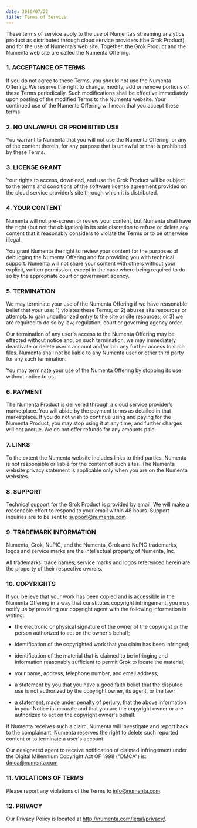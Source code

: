 ```yaml
---
date: 2016/07/22
title: Terms of Service
---
```


These terms of service apply to the use of Numenta’s streaming analytics product
as distributed through cloud service providers (the Grok Product) and for the
use of Numenta’s web site. Together, the Grok Product and the Numenta web site
are called the Numenta Offering.

### 1. ACCEPTANCE OF TERMS

If you do not agree to these Terms, you should not use the Numenta Offering. We
reserve the right to change, modify, add or remove portions of these Terms
periodically. Such modifications shall be effective immediately upon posting of
the modified Terms to the Numenta website. Your continued use of the Numenta
Offering will mean that you accept these terms.

### 2. NO UNLAWFUL OR PROHIBITED USE

You warrant to Numenta that you will not use the Numenta Offering, or any of the
content therein, for any purpose that is unlawful or that is prohibited by these
Terms.

### 3. LICENSE GRANT

Your rights to access, download, and use the Grok Product will be subject to the
terms and conditions of the software license agreement provided on the cloud
service provider’s site through which it is distributed.

### 4. YOUR CONTENT

Numenta will not pre-screen or review your content, but Numenta shall have the
right (but not the obligation) in its sole discretion to refuse or delete any
content that it reasonably considers to violate the Terms or to be otherwise
illegal.

You grant Numenta the right to review your content for the purposes of debugging
the Numenta Offering and for providing you with technical support. Numenta will
not share your content with others without your explicit, written permission,
except in the case where being required to do so by the appropriate court or
government agency.

### 5. TERMINATION

We may terminate your use of the Numenta Offering if we have reasonable belief
that your use: 1) violates these Terms; or 2) abuses site resources or attempts
to gain unauthorized entry to the site or site resources; or 3) we are required
to do so by law, regulation, court or governing agency order.

Our termination of any user's access to the Numenta Offering may be effected
without notice and, on such termination, we may immediately deactivate or delete
user's account and/or bar any further access to such files. Numenta shall not be
liable to any Numenta user or other third party for any such termination.

You may terminate your use of the Numenta Offering by stopping its use without
notice to us.

### 6. PAYMENT

The Numenta Product is delivered through a cloud service provider’s marketplace.
You will abide by the payment terms as detailed in that marketplace. If you do
not wish to continue using and paying for the Numenta Product, you may stop
using it at any time, and further charges will not accrue. We do not offer
refunds for any amounts paid.

### 7. LINKS

To the extent the Numenta website includes links to third parties, Numenta is
not responsible or liable for the content of such sites. The Numenta website
privacy statement is applicable only when you are on the Numenta websites.

### 8. SUPPORT

Technical support for the Grok Product is provided by email. We will make a
reasonable effort to respond to your email within 48 hours. Support inquiries
are to be sent to support@numenta.com.

### 9. TRADEMARK INFORMATION

Numenta, Grok, NuPIC, and the Numenta, Grok and NuPIC trademarks, logos and
service marks are the intellectual property of Numenta, Inc.

All trademarks, trade names, service marks and logos referenced herein are the
property of their respective owners.

### 10. COPYRIGHTS

If you believe that your work has been copied and is accessible in the Numenta
Offering in a way that constitutes copyright infringement, you may notify us by
providing our copyright agent with the following information in writing:

* the electronic or physical signature of the owner of the copyright or the
  person authorized to act on the owner's behalf;

* identification of the copyrighted work that you claim has been infringed;

* identification of the material that is claimed to be infringing and
  information reasonably sufficient to permit Grok to locate the material;

* your name, address, telephone number, and email address;

* a statement by you that you have a good faith belief that the disputed use is
  not authorized by the copyright owner, its agent, or the law;

* a statement, made under penalty of perjury, that the above information in
your Notice is accurate and that you are the copyright owner or are authorized
to act on the copyright owner's behalf.

If Numenta receives such a claim, Numenta will investigate and report back to
the complainant. Numenta reserves the right to delete such reported content or
to terminate a user's account.

Our designated agent to receive notification of claimed infringement under the
Digital Millennium Copyright Act OF 1998 ("DMCA") is:
[dmca@numenta.com](mailto:dmca@numenta.com)

### 11. VIOLATIONS OF TERMS

Please report any violations of the Terms to
[info@numenta.com](mailto:info@numenta.com).

### 12. PRIVACY

Our Privacy Policy is located at http://numenta.com/legal/privacy/.
